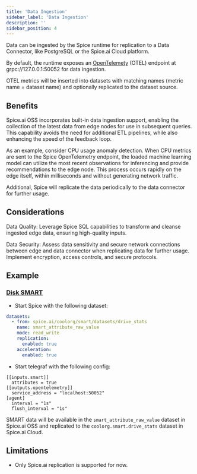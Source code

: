 ```yaml
---
title: 'Data Ingestion'
sidebar_label: 'Data Ingestion'
description: ''
sidebar_position: 4
---
```



Data can be ingested by the Spice runtime for replication to a Data Connector, like PostgreSQL or the Spice.ai Cloud platform.

By default, the runtime exposes an [OpenTelemety](https://opentelemetry.io) (OTEL) endpoint at grpc://127.0.0.1:50052 for data ingestion.

OTEL metrics will be inserted into datasets with matching names (metric name = dataset name) and optionally replicated to the dataset source.

## Benefits

Spice.ai OSS incorporates built-in data ingestion support, enabling the collection of the latest data from edge nodes for use in subsequent queries. This capability avoids the need for additional ETL pipelines, while also enhancing the speed of the feedback loop.

As an example, consider CPU usage anomaly detection. When CPU metrics are sent to the Spice OpenTelemetry endpoint, the loaded machine learning model can utilize the most recent observations for inferencing and provide recommendations to the edge node. This process occurs rapidly on the edge itself, within milliseconds and without generating network traffic.

Additional, Spice will replicate the data periodically to the data connector for further usage.

## Considerations

Data Quality: Leverage Spice SQL capabilities to transform and cleanse ingested edge data, ensuring high-quality inputs.

Data Security: Assess data sensitivity and secure network connections between edge and data connector when replicating data for further usage. Implement encryption, access controls, and secure protocols.

## Example

### [Disk SMART](https://en.wikipedia.org/wiki/Self-Monitoring,_Analysis_and_Reporting_Technology)

- Start Spice with the following dataset:
```yaml
datasets:
  - from: spice.ai/coolorg/smart/datasets/drive_stats
    name: smart_attribute_raw_value
    mode: read_write
    replication:
      enabled: true
    acceleration:
      enabled: true
```

- Start telegraf with the following config:
```
[[inputs.smart]]
  attributes = true
[[outputs.opentelemetry]]
  service_address = "localhost:50052"
[agent]
  interval = "1s"
  flush_interval = "1s"
```

SMART data will be available in the `smart_attribute_raw_value` dataset in Spice.ai OSS and replicated to the `coolorg.smart.drive_stats` dataset in Spice.ai Cloud.

## Limitations

- Only Spice.ai replication is supported for now.
